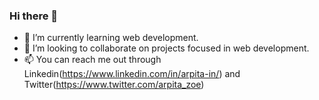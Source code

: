 ### Hi there 👋

<!--
**arpita-in/arpita-in** is a ✨ _special_ ✨ repository because its `README.md` (this file) appears on your GitHub profile.

Here are some ideas to get you started:-->


- 🌱 I’m currently learning web development.
- 👯 I’m looking to collaborate on projects focused in web development.
- 📫 You can reach me out through Linkedin(https://www.linkedin.com/in/arpita-in/) and Twitter(https://www.twitter.com/arpita_zoe)



